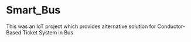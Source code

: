 # Smart_Bus
This was an IoT project which provides alternative solution for Conductor-Based Ticket System in Bus
